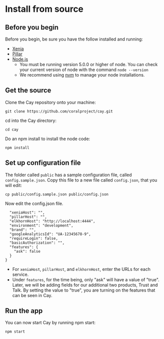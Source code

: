 # Install from source

## Before you begin

Before you begin, be sure you have the follow installed and running:

* [Xenia](../../xenia/install)
* [Pillar](../../pillar/install)
* [Node.js](https://nodejs.org/en/download/)
    * You must be running version 5.0.0 or higher of node. You can check your current version of node with the command `node --version`
    * We recommend using [nvm](https://www.npmjs.com/package/nvm) to manage your node installations.

## Get the source

Clone the Cay repository onto your machine:
```
git clone https://github.com/coralproject/cay.git
```
cd into the Cay directory:
```
cd cay
```
Do an npm install to install the node code:
```
npm install
```

## Set up configuration file

The folder called `public` has a sample configuration file, called `config.sample.json`. Copy this file to a new file called `config.json`, that you will edit:
```
cp public/config.sample.json public/config.json
```

Now edit the config.json file.
```{
  "xeniaHost": "",
  "pillarHost": "",
  "elkhornHost": "http://localhost:4444",
  "environment": "development",
  "brand": "",
  "googleAnalyticsId": "UA-12345678-9",
  "requireLogin": false,
  "basicAuthorization": "",
  "features": {
    "ask": false
  }
}
```

* For `xeniaHost`, `pillarHost`, and `elkhornHost`, enter the URLs for each service.
* Under `features`, for the time being, only "ask" will have a value of "true". Later, we will be adding fields for our additional two products, Trust and Talk. By setting the value to "true", you are turning on the features that can be seen in Cay.

## Run the app

You can now start Cay by running npm start:
```
npm start
```
